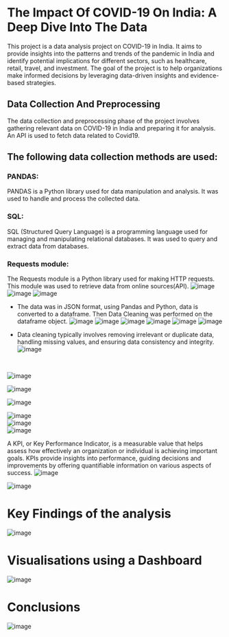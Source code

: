 # The Impact Of COVID-19 On India: A Deep Dive Into The Data

This project is a data analysis project on COVID-19 in India. It aims to provide insights into the patterns and trends of the pandemic in India and identify potential implications for different sectors, such as healthcare, retail, travel, and investment. The goal of the project is to help organizations make informed decisions by leveraging data-driven insights and evidence-based strategies.

## Data Collection And Preprocessing
The data collection and preprocessing phase of the project involves gathering relevant data on COVID-19 in India and preparing it for analysis.
An API is used to fetch data related to Covid19.
## The following data collection methods are used:
### PANDAS: 
PANDAS is a Python library used for data manipulation and analysis. It was used to handle and process the collected data.
### SQL: 
SQL (Structured Query Language) is a programming language used for managing and manipulating relational databases. It was used to query and extract data from databases.
### Requests module: 
The Requests module is a Python library used for making HTTP requests. This module was used to retrieve data from online sources(API).
![image](https://github.com/Rushikesh-Kharat/Covid19-India-Exploratory-Data-Analysis/assets/99657888/03a74cec-1fb5-4aca-902f-321d1208eba4)
![image](https://github.com/Rushikesh-Kharat/Covid19-India-Exploratory-Data-Analysis/assets/99657888/cbd3bd2e-4bf4-4dbd-ac00-a9cd58cdfc42)
![image](https://github.com/Rushikesh-Kharat/Covid19-India-Exploratory-Data-Analysis/assets/99657888/ec3f1c20-f590-4b75-9981-9319c1f189ee)
* The data was in JSON format, using Pandas and Python, data is converted to a dataframe. Then Data Cleaning was performed on the dataframe object.
![image](https://github.com/Rushikesh-Kharat/Covid19-India-Exploratory-Data-Analysis/assets/99657888/7843bed3-24e9-4c09-a6ed-6b44d29c80ef)
![image](https://github.com/Rushikesh-Kharat/Covid19-India-Exploratory-Data-Analysis/assets/99657888/22a74f21-0fb5-4f1f-91a3-d6bc7a7b41a2)
![image](https://github.com/Rushikesh-Kharat/Covid19-India-Exploratory-Data-Analysis/assets/99657888/48891ea9-7ef5-440c-b841-c8634891ace8)
![image](https://github.com/Rushikesh-Kharat/Covid19-India-Exploratory-Data-Analysis/assets/99657888/598febeb-fcf9-4c90-a843-8e656aaa7e67)
![image](https://github.com/Rushikesh-Kharat/Covid19-India-Exploratory-Data-Analysis/assets/99657888/2605714d-6665-4edc-9683-160099e30d3a)
![image](https://github.com/Rushikesh-Kharat/Covid19-India-Exploratory-Data-Analysis/assets/99657888/afb212cd-0c7c-49a1-bdce-aa223a130e42)

* Data cleaning typically involves removing irrelevant or duplicate data, handling missing values, and ensuring data consistency and integrity.
![image](https://github.com/Rushikesh-Kharat/Covid19-India-Exploratory-Data-Analysis/assets/99657888/0ed8000f-5672-421a-a17c-e62d7fc678a6) 
<br />

![image](https://github.com/Rushikesh-Kharat/Covid19-India-Exploratory-Data-Analysis/assets/99657888/7f9cff4a-d3ee-4842-8e6a-2d9a1e2d2f49) 
<br />

![image](https://github.com/Rushikesh-Kharat/Covid19-India-Exploratory-Data-Analysis/assets/99657888/d88c779d-b45e-4884-af25-99a78eb82fdb) 
<br />

![image](https://github.com/Rushikesh-Kharat/Covid19-India-Exploratory-Data-Analysis/assets/99657888/3a77cbfd-2c71-41cd-9c73-753b2128e404) 
<br />

![image](https://github.com/Rushikesh-Kharat/Covid19-India-Exploratory-Data-Analysis/assets/99657888/1d0c77c1-b99a-4e7f-ac93-8448ff38bd46) 
<br />
![image](https://github.com/Rushikesh-Kharat/Covid19-India-Exploratory-Data-Analysis/assets/99657888/27f14592-83aa-4234-86c7-db8754ee7565) 
<br />
![image](https://github.com/Rushikesh-Kharat/Covid19-India-Exploratory-Data-Analysis/assets/99657888/086204ef-8e4c-41de-be38-38adb3a26d46) 
<br />

A KPI, or Key Performance Indicator, is a measurable value that helps assess how effectively an organization or individual is achieving important goals. KPIs provide insights into performance, guiding decisions and improvements by offering quantifiable information on various aspects of success.
![image](https://github.com/Rushikesh-Kharat/Covid19-India-Exploratory-Data-Analysis/assets/99657888/50c3a28b-c106-425d-a3dc-a55c8084c7aa)

![image](https://github.com/Rushikesh-Kharat/Covid19-India-Exploratory-Data-Analysis/assets/99657888/7387c7d2-cbcd-4767-8fd1-56f4dcc9d01a)
<br />

# Key Findings of the analysis
![image](https://github.com/Rushikesh-Kharat/Covid19-India-Exploratory-Data-Analysis/assets/99657888/292fdb4d-752c-4f9e-aaeb-2e33c07068c6)
<br />
# Visualisations using a Dashboard
![image](https://github.com/Rushikesh-Kharat/Covid19-India-Exploratory-Data-Analysis/assets/99657888/fe8b70b8-cdb9-4749-8015-3060eb4f7e42)

# Conclusions
![image](https://github.com/Rushikesh-Kharat/Covid19-India-Exploratory-Data-Analysis/assets/99657888/8198805b-b6d8-4b11-8087-784fe9254957)

